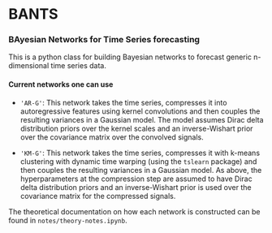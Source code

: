 # BANTS

### BAyesian Networks for Time Series forecasting

This is a python class for building Bayesian networks to forecast generic n-dimensional time series data. 

#### Current networks one can use

- `'AR-G'`: This network takes the time series, compresses it into autoregressive features using kernel convolutions and then couples the resulting variances in a Gaussian model. The model assumes Dirac delta distribution priors over the kernel scales and an inverse-Wishart prior over the covariance matrix over the convolved signals.

- `'KM-G'`: This network takes the time series, compresses it with k-means clustering with dynamic time warping (using the `tslearn` package) and then couples the resulting variances in a Gaussian model. As above, the hyperparameters at the compression step are assumed to have Dirac delta distribution priors and an inverse-Wishart prior is used over the covariance matrix for the compressed signals.

The theoretical documentation on how each network is constructed can be found in `notes/theory-notes.ipynb`.
